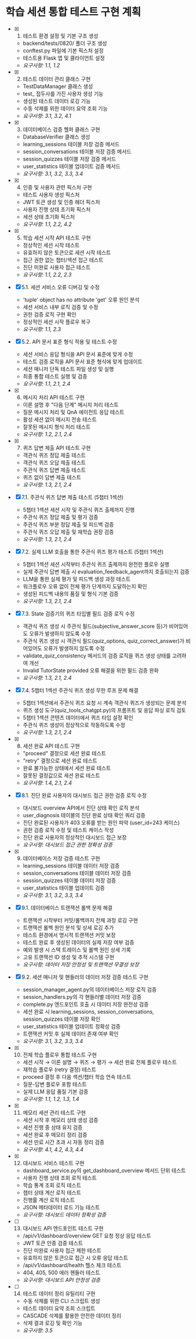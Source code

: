 # 학습 세션 통합 테스트 구현 계획

- [x] 1. 테스트 환경 설정 및 기본 구조 생성

  - backend/tests/0820/ 폴더 구조 생성
  - conftest.py 파일에 기본 픽스처 설정
  - 테스트용 Flask 앱 및 클라이언트 설정
  - _요구사항: 1.1, 1.2_

- [x] 2. 테스트 데이터 관리 클래스 구현

  - TestDataManager 클래스 생성
  - test_ 접두사를 가진 사용자 생성 기능
  - 생성된 테스트 데이터 로깅 기능
  - 수동 삭제를 위한 데이터 요약 조회 기능
  - _요구사항: 3.1, 3.2, 4.1_

- [x] 3. 데이터베이스 검증 헬퍼 클래스 구현

  - DatabaseVerifier 클래스 생성
  - learning_sessions 테이블 저장 검증 메서드
  - session_conversations 테이블 저장 검증 메서드
  - session_quizzes 테이블 저장 검증 메서드
  - user_statistics 테이블 업데이트 검증 메서드
  - _요구사항: 3.1, 3.2, 3.3, 3.4_

- [x] 4. 인증 및 사용자 관련 픽스처 구현

  - 테스트 사용자 생성 픽스처
  - JWT 토큰 생성 및 인증 헤더 픽스처
  - 사용자 진행 상태 초기화 픽스처
  - 세션 상태 초기화 픽스처
  - _요구사항: 1.1, 2.2, 4.2_

- [x] 5. 학습 세션 시작 API 테스트 구현

  - 정상적인 세션 시작 테스트
  - 유효하지 않은 토큰으로 세션 시작 테스트
  - 접근 권한 없는 챕터/섹션 접근 테스트
  - 진단 미완료 사용자 접근 테스트
  - _요구사항: 1.1, 2.2, 2.3_

- [x] 5.1. 세션 서비스 오류 디버깅 및 수정
  - 'tuple' object has no attribute 'get' 오류 원인 분석
  - 세션 서비스 내부 로직 검증 및 수정
  - 권한 검증 로직 구현 확인
  - 정상적인 세션 시작 플로우 복구
  - _요구사항: 1.1, 2.3_

- [x] 5.2. API 문서 표준 형식 적용 및 테스트 수정

  - 세션 서비스 응답 형식을 API 문서 표준에 맞게 수정
  - 테스트 검증 로직을 API 문서 표준 형식에 맞게 업데이트
  - 세션 매니저 단독 테스트 파일 생성 및 실행
  - 최종 통합 테스트 실행 및 검증
  - _요구사항: 1.1, 2.1, 2.4_

- [x] 6. 메시지 처리 API 테스트 구현

  - 이론 설명 후 "다음 단계" 메시지 처리 테스트
  - 질문 메시지 처리 및 QnA 에이전트 응답 테스트
  - 활성 세션 없이 메시지 전송 테스트
  - 잘못된 메시지 형식 처리 테스트
  - _요구사항: 1.2, 2.1, 2.4_

- [x] 7. 퀴즈 답변 제출 API 테스트 구현

  - 객관식 퀴즈 정답 제출 테스트
  - 객관식 퀴즈 오답 제출 테스트
  - 주관식 퀴즈 답변 제출 테스트
  - 퀴즈 없이 답변 제출 테스트
  - _요구사항: 1.3, 2.1, 2.4_

- [x] 7.1. 주관식 퀴즈 답변 제출 테스트 (5챕터 1섹션)

  - 5챕터 1섹션 세션 시작 및 주관식 퀴즈 출제까지 진행
  - 주관식 퀴즈 정답 제출 및 평가 검증
  - 주관식 퀴즈 부분 정답 제출 및 피드백 검증
  - 주관식 퀴즈 오답 제출 및 재학습 권장 검증
  - _요구사항: 1.3, 2.1, 2.4_

- [x] 7.2. 실제 LLM 호출을 통한 주관식 퀴즈 평가 테스트 (5챕터 1섹션)

  - 5챕터 1섹션 세션 시작부터 주관식 퀴즈 출제까지 완전한 플로우 실행
  - 실제 주관식 답변 제출 시 evaluation_feedback_agent까지 호출되는지 검증
  - LLM을 통한 실제 평가 및 피드백 생성 과정 테스트
  - 워크플로우 오류 없이 전체 평가 단계까지 도달하는지 확인
  - 생성된 피드백 내용의 품질 및 형식 기본 검증
  - _요구사항: 1.3, 2.1, 2.4_

- [x] 7.3. State 검증기의 퀴즈 타입별 필드 검증 로직 수정

  - 객관식 퀴즈 생성 시 주관식 필드(subjective_answer_score 등)가 비어있어도 오류가 발생하지 않도록 수정
  - 주관식 퀴즈 생성 시 객관식 필드(quiz_options, quiz_correct_answer)가 비어있어도 오류가 발생하지 않도록 수정
  - validate_quiz_consistency 메서드의 검증 로직을 퀴즈 생성 상태를 고려하여 개선
  - Invalid TutorState provided 오류 해결을 위한 필드 검증 완화
  - _요구사항: 1.3, 2.1, 2.4_

- [x] 7.4. 5챕터 1섹션 주관식 퀴즈 생성 무한 루프 문제 해결

  - 5챕터 1섹션에서 주관식 퀴즈 요청 시 계속 객관식 퀴즈가 생성되는 문제 분석
  - 퀴즈 생성 도구(quiz_tools_chatgpt.py)의 프롬프트 및 응답 파싱 로직 검토
  - 5챕터 1섹션 콘텐츠 데이터에서 퀴즈 타입 설정 확인
  - 주관식 퀴즈 생성이 정상적으로 작동하도록 수정
  - _요구사항: 1.3, 2.1, 2.4_

- [x] 8. 세션 완료 API 테스트 구현

  - "proceed" 결정으로 세션 완료 테스트
  - "retry" 결정으로 세션 완료 테스트
  - 완료 불가능한 상태에서 세션 완료 테스트
  - 잘못된 결정값으로 세션 완료 테스트
  - _요구사항: 1.4, 2.1, 2.4_

- [x] 8.1. 진단 완료 사용자의 대시보드 접근 권한 검증 로직 수정







  - 대시보드 overview API에서 진단 상태 확인 로직 분석
  - user_diagnosis 테이블의 진단 완료 상태 확인 쿼리 검증
  - 진단 완료된 사용자가 403 오류를 받는 원인 파악 (user_id=243 케이스)
  - 권한 검증 로직 수정 및 테스트 케이스 작성
  - 진단 완료 사용자의 정상적인 대시보드 접근 보장
  - _요구사항: 대시보드 접근 권한 정확성 검증_

- [x] 9. 데이터베이스 저장 검증 테스트 구현





  - learning_sessions 테이블 데이터 저장 검증
  - session_conversations 테이블 데이터 저장 검증
  - session_quizzes 테이블 데이터 저장 검증
  - user_statistics 테이블 업데이트 검증
  - _요구사항: 3.1, 3.2, 3.3, 3.4_

- [x] 9.1. 데이터베이스 트랜잭션 롤백 문제 해결





  - 트랜잭션 시작부터 커밋/롤백까지 전체 과정 로깅 구현
  - 트랜잭션 롤백 원인 분석 및 상세 로깅 추가
  - 테스트 환경에서 명시적 트랜잭션 커밋 보장
  - 테스트 완료 후 생성된 데이터의 실제 저장 여부 검증
  - 예외 발생 시 스택 트레이스 및 롤백 원인 상세 기록
  - 고유 트랜잭션 ID 생성 및 추적 시스템 구현
  - _요구사항: 데이터 저장 안정성 및 트랜잭션 무결성 보장_

- [x] 9.2. 세션 매니저 및 핸들러의 데이터 저장 검증 테스트 구현












  - session_manager_agent.py의 데이터베이스 저장 로직 검증
  - session_handlers.py의 각 핸들러별 데이터 저장 검증
  - complete.py 엔드포인트 호출 시 데이터 저장 완전성 검증
  - 세션 완료 시 learning_sessions, session_conversations, session_quizzes 테이블 저장 확인
  - user_statistics 테이블 업데이트 정확성 검증
  - 트랜잭션 커밋 후 실제 데이터 존재 여부 확인
  - _요구사항: 3.1, 3.2, 3.3, 3.4_

- [x] 10. 전체 학습 플로우 통합 테스트 구현





  - 세션 시작 → 이론 설명 → 퀴즈 → 평가 → 세션 완료 전체 플로우 테스트
  - 재학습 플로우 (retry 결정) 테스트
  - proceed 결정 후 다음 섹션/챕터 학습 연속 테스트
  - 질문-답변 플로우 포함 테스트
  - 실제 LLM 응답 품질 기본 검증
  - _요구사항: 1.1, 1.2, 1.3, 1.4_

- [x] 11. 메모리 세션 관리 테스트 구현





  - 세션 시작 후 메모리 상태 생성 검증
  - 세션 진행 중 상태 유지 검증
  - 세션 완료 후 메모리 정리 검증
  - 세션 만료 시간 초과 시 자동 정리 검증
  - _요구사항: 4.1, 4.2, 4.3, 4.4_

- [x] 12. 대시보드 서비스 테스트 구현






  - dashboard_service.py의 get_dashboard_overview 메서드 단위 테스트
  - 사용자 진행 상태 조회 로직 테스트
  - 학습 통계 조회 로직 테스트
  - 챕터 상태 계산 로직 테스트
  - 진행률 계산 로직 테스트
  - JSON 메타데이터 로드 기능 테스트
  - _요구사항: 대시보드 데이터 정확성 검증_

- [ ] 13. 대시보드 API 엔드포인트 테스트 구현








  - /api/v1/dashboard/overview GET 요청 정상 응답 테스트
  - JWT 토큰 인증 검증 테스트
  - 진단 미완료 사용자 접근 제한 테스트
  - 유효하지 않은 토큰으로 접근 시 오류 응답 테스트
  - /api/v1/dashboard/health 헬스 체크 테스트
  - 404, 405, 500 에러 핸들러 테스트
  - _요구사항: 대시보드 API 안정성 검증_

- [ ] 14. 테스트 데이터 정리 유틸리티 구현
  - 수동 삭제를 위한 CLI 스크립트 생성
  - 테스트 데이터 요약 조회 스크립트
  - CASCADE 삭제를 활용한 안전한 데이터 정리
  - 삭제 결과 로깅 및 확인 기능
  - _요구사항: 3.5_